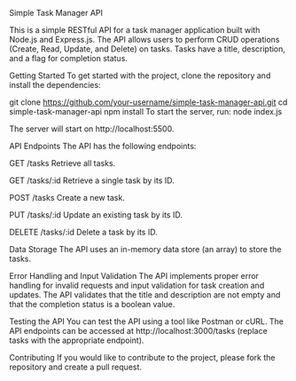Simple Task Manager API

This is a simple RESTful API for a task manager application built with Node.js and Express.js. The API allows users to perform CRUD operations (Create, Read, Update, and Delete) on tasks. Tasks have a title, description, and a flag for completion status.

Getting Started
To get started with the project, clone the repository and install the dependencies:


git clone https://github.com/your-username/simple-task-manager-api.git
cd simple-task-manager-api
npm install
To start the server, run: node index.js

The server will start on http://localhost:5500.

API Endpoints
The API has the following endpoints:

GET /tasks
Retrieve all tasks.

GET /tasks/:id
Retrieve a single task by its ID.

POST /tasks
Create a new task.

PUT /tasks/:id
Update an existing task by its ID.

DELETE /tasks/:id
Delete a task by its ID.

Data Storage
The API uses an in-memory data store (an array) to store the tasks.

Error Handling and Input Validation
The API implements proper error handling for invalid requests and input validation for task creation and updates. The API validates that the title and description are not empty and that the completion status is a boolean value.

Testing the API
You can test the API using a tool like Postman or cURL. The API endpoints can be accessed at http://localhost:3000/tasks (replace tasks with the appropriate endpoint).

Contributing
If you would like to contribute to the project, please fork the repository and create a pull request.
